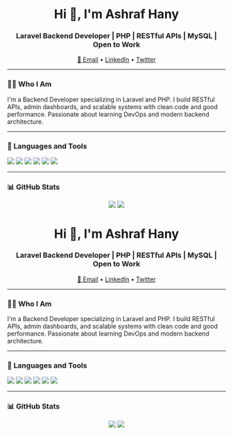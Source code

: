 <h1 align="center">Hi 👋, I'm Ashraf Hany</h1>

<h3 align="center">Laravel Backend Developer | PHP | RESTful APIs | MySQL | Open to Work</h3>

<p align="center">
  <a href="mailto:yourmail@example.com">📧 Email</a> •
  <a href="https://www.linkedin.com/in/yourprofile">LinkedIn</a> •
  <a href="https://twitter.com/yourhandle">Twitter</a>
</p>

---

### 👨‍💻 Who I Am
I'm a Backend Developer specializing in Laravel and PHP. I build RESTful APIs, admin dashboards, and scalable systems with clean code and good performance. Passionate about learning DevOps and modern backend architecture.

---

### 🧰 Languages and Tools
<p>
  <img src="https://img.shields.io/badge/Laravel-red?style=for-the-badge&logo=laravel&logoColor=white"/>
  <img src="https://img.shields.io/badge/PHP-777BB4?style=for-the-badge&logo=php&logoColor=white"/>
  <img src="https://img.shields.io/badge/MySQL-005C84?style=for-the-badge&logo=mysql&logoColor=white"/>
  <img src="https://img.shields.io/badge/JavaScript-F7DF1E?style=for-the-badge&logo=javascript&logoColor=black"/>
  <img src="https://img.shields.io/badge/Git-F05032?style=for-the-badge&logo=git&logoColor=white"/>
  <img src="https://img.shields.io/badge/Postman-FF6C37?style=for-the-badge&logo=postman&logoColor=white"/>
</p>

---

### 📊 GitHub Stats
<p align="center">
  <img src="https://github-readme-stats.vercel.app/api?username=ashrafhany&show_icons=true&theme=github_dark" />
  <img src="https://github-readme-stats.vercel.app/api/top-langs/?username=ashrafhany&layout=compact&theme=github_dark" />
</p>
<h1 align="center">Hi 👋, I'm Ashraf Hany</h1>

<h3 align="center">Laravel Backend Developer | PHP | RESTful APIs | MySQL | Open to Work</h3>

<p align="center">
  <a href="mailto:yourmail@example.com">📧 Email</a> •
  <a href="https://www.linkedin.com/in/yourprofile">LinkedIn</a> •
  <a href="https://twitter.com/yourhandle">Twitter</a>
</p>

---

### 👨‍💻 Who I Am
I'm a Backend Developer specializing in Laravel and PHP. I build RESTful APIs, admin dashboards, and scalable systems with clean code and good performance. Passionate about learning DevOps and modern backend architecture.

---

### 🧰 Languages and Tools
<p>
  <img src="https://img.shields.io/badge/Laravel-red?style=for-the-badge&logo=laravel&logoColor=white"/>
  <img src="https://img.shields.io/badge/PHP-777BB4?style=for-the-badge&logo=php&logoColor=white"/>
  <img src="https://img.shields.io/badge/MySQL-005C84?style=for-the-badge&logo=mysql&logoColor=white"/>
  <img src="https://img.shields.io/badge/JavaScript-F7DF1E?style=for-the-badge&logo=javascript&logoColor=black"/>
  <img src="https://img.shields.io/badge/Git-F05032?style=for-the-badge&logo=git&logoColor=white"/>
  <img src="https://img.shields.io/badge/Postman-FF6C37?style=for-the-badge&logo=postman&logoColor=white"/>
</p>

---

### 📊 GitHub Stats
<p align="center">
  <img src="https://github-readme-stats.vercel.app/api?username=ashrafhany&show_icons=true&theme=github_dark" />
  <img src="https://github-readme-stats.vercel.app/api/top-langs/?username=ashrafhany&layout=compact&theme=github_dark" />
</p>
